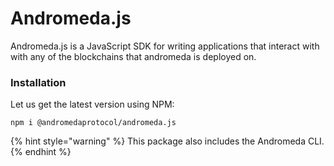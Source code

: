 # Andromeda.js

Andromeda.js is a JavaScript SDK for writing applications that interact with with any of the blockchains that andromeda is deployed on.

### Installation

Let us get the latest version using NPM:

```
npm i @andromedaprotocol/andromeda.js
```

{% hint style="warning" %}
This package also includes the Andromeda CLI.
{% endhint %}

